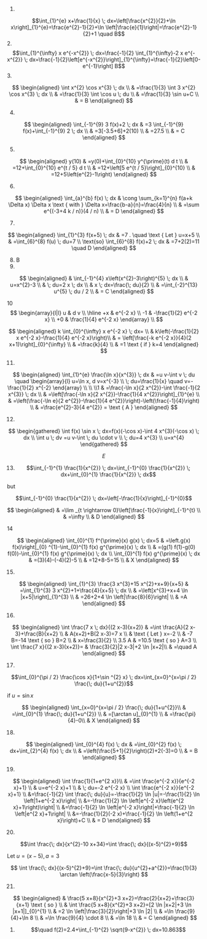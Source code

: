 1.
$$\int_{1}^{e} x+\frac{1}{x} \; dx=\left[\frac{x^{2}}{2}+\ln x\right]_{1}^{e}=\frac{e^{2}-1}{2}+\ln \left|\frac{e}{1}\right|=\frac{e^{2}-1}{2}+1 \quad B$$
2.
$$\int_{1}^{\infty} x e^{-x^{2}} \; dx=\frac{-1}{2} \int_{1}^{\infty}-2 x e^{-x^{2}} \; dx=\frac{-1}{2}\left[e^{-x^{2}}\right]_{1}^{\infty}=\frac{-1}{2}\left[0-e^{-1}\right] B$$
3.

$$
\begin{aligned}
\int x^{2} \cos x^{3} \; dx \\
& =\frac{1}{3} \int 3 x^{2} \cos x^{3} \; dx \\
& =\frac{1}{3} \int \cos u \; du \\
& =\frac{1}{3} \sin u+C \\
& = B
\end{aligned}
$$

4.
$$
\begin{aligned}
\int_{-1}^{9} 3 f(x)+2 \; dx & =3 \int_{-1}^{9} f(x)+\int_{-1}^{9} 2 \; dx \\
& =3[-3.5+6]+2(10) \\
& =27.5 \\
& = C
\end{aligned}
$$



5.
$$
\begin{aligned}
y(10) & =y(0)+\int_{0}^{10} y^{\prime}(t) d t \\
& =12+\int_{0}^{10} e^{t / 5} d t \\
& =12+\left[5 e^{t / 5}\right]_{0}^{10} \\
& =12+5\left(e^{2}-1\right)
\end{aligned}
$$

6.

$$
\begin{aligned}
\int_{a}^{b} f(x) \; dx & \cong \sum_{k=1}^{n} f(a+k \Delta x) \Delta x \text { with } \Delta x=\frac{b-a}{n}=\frac{4}{n} \\
& =\sum e^{(-3+4 k / n)}(4 / n) \\
& = D
\end{aligned}
$$


7.
$$
\begin{aligned}
\int_{1}^{3} f(x+5) \; dx & =7 . \quad \text { Let } u=x+5 \\
& =\int_{6}^{8} f(u) \; du=7 \\
\text{so} \int_{6}^{8} f(x)+2 \; dx & =7+2(2)=11 \quad D
\end{aligned}
$$

8. B
9.

$$
\begin{aligned}
& \int_{-1}^{4} x\left(x^{2}-3\right)^{5} \; dx \\
& u=x^{2}-3 \\
& \; du=2 x \; dx \\
& x \; dx=\frac{\; du}{2} \\
& =\int_{-2}^{13} u^{5} \; du / 2 \\
& = C
\end{aligned}
$$

10
$$
\begin{array}{l|l}
u & d v \\
\hline
+x & e^{-2 x} \\
-1 & -\frac{1}{2} e^{-2 x} \\
+0 & \frac{1}{4} e^{-2 x}
\end{array} \\
$$

$$
\begin{aligned}
k \int_{0}^{\infty} x e^{-2 x} \; dx= \\
& k\left(-\frac{1}{2} x e^{-2 x}-\frac{1}{4} e^{-2 x}\right)\\
& = \left[\frac{-k e^{-2 x}}{4}(2 x+1)\right]_{0}^{\infty} \\
& =\frac{k}{4} \\
& =1 \text { if } k=4
\end{aligned}
$$

11.
$$
\begin{aligned}
\int_{1}^{e} \frac{\ln x}{x^{3}} \; dx & =u v-\int v \; du \quad \begin{array}{l}
u=\ln x, d v=x^{-3} \\
\; du=\frac{1}{x} \quad v=-\frac{1}{2} x^{-2}
\end{array} \\
\\
\\1
& =\frac{-\ln x}{2 x^{2}}-\int \frac{-1}{2 x^{3}} \; dx \\
& =\left[\frac{-\ln x}{2 x^{2}}-\frac{1}{4 x^{2}}\right]_{1}^{e} \\
& =\left(\frac{-\ln e}{2 e^{2}}-\frac{1}{4 e^{2}}\right)-\left(\frac{-1}{4}\right) \\
& =\frac{e^{2}-3}{4 e^{2}} = \text { A }
\end{aligned}
$$

12.

$$
\begin{gathered}
\int f(x) \sin x \; dx=f(x)(-\cos x)-\int 4 x^{3}(-\cos x) \; dx \\
\int u \; dv =u v-\int \; du \cdot v \\
\; du=4 x^{3} \\
u=x^{4}
\end{gathered}
$$

$$
E
$$

13. $$\int_{-1}^{1} \frac{1}{x^{2}} \; dx=\int_{-1}^{0} \frac{1}{x^{2}} \; dx+\int_{0}^{1} \frac{1}{x^{2}} \; dx$$

but

 $$\int_{-1}^{0} \frac{1}{x^{2}} \; dx=\left[-\frac{1}{x}\right]_{-1}^{0}$$

$$
\begin{aligned}
& =\lim _{t \rightarrow 0}\left[\frac{-1}{x}\right]_{-1}^{t} \\
& =\infty \\
& D
\end{aligned}
$$

14

$$
\begin{aligned}
\int_{0}^{1} f^{\prime}(x) g(x) \; dx=5 & =\left.g(x) f(x)\right|_{0} ^{1}-\int_{0}^{1} f(x) g^{\prime}(x) \; dx \\
& =(g(1) f(1)-g(0) f(0))-\int_{0}^{1} f(x) g^{\prime}(x) \; dx \\
\int_{0}^{1} f(x) g^{\prime}(x) \; dx & =(3)(4)-(-4)(2)-5 \\
& =12+8-5=15 \\
& X
\end{aligned}
$$

15.

$$
\begin{aligned}
\int_{1}^{3} \frac{3 x^{3}+15 x^{2}+x+9}{x+5} & =\int_{1}^{3} 3 x^{2}+1+\frac{4}{x+5} \; dx \\
& =\left[x^{3}+x+4 \ln |x+5|\right]_{1}^{3} \\
& =26+2+4 \ln \left|\frac{8}{6}\right| \\
& =A
\end{aligned}
$$

16.

$$
\begin{aligned}
\int \frac{7 x \; dx}{(2 x-3)(x+2)} & =\int \frac{A}{2 x-3}+\frac{B}{x+2} \\
& A(x+2)+B(2 x-3)=7 x \\
& \text { Let } x=-2 \\
& -7 B=-14 \text { so } B=2 \\
& x=\frac{3}{2} \\
3.5 A & =10.5 \text { so } A=3 \\
\int \frac{7 x}{(2 x-3)(x+2)}= & \frac{3}{2}|2 x-3|+2 \ln |x+2|\\
& =\quad A
\end{aligned}
$$

17.

$$\int_{0}^{\pi / 2} \frac{\cos x}{1+\sin ^{2} x} \; dx=\int_{x=0}^{x=\pi / 2} \frac{\; du}{1+u^{2}}$$

if $u=\sin x$

$$
\begin{aligned}
\int_{x=0}^{x=\pi / 2} \frac{\; du}{1+u^{2}}\\
& =\int_{0}^{1} \frac{\; du}{1+u^{2}} \\
& =[\arctan u]_{0}^{1} \\
& =\frac{\pi}{4}-0\\
& X
\end{aligned}
$$

18.

$$
\begin{aligned}
\int_{0}^{4} f(x) \; dx & =\int_{0}^{2} f(x) \; dx+\int_{2}^{4} f(x) \; dx \\
& =\left(\frac{5+1}{2}\right)(2)+2(-3)=0 \\
& = B
\end{aligned}
$$


19.

$$
\begin{aligned}
\int \frac{1}{1+e^{2 x}}\\
& =\int \frac{e^{-2 x}}{e^{-2 x}+1} \\
& u=e^{-2 x}+1 \\
& \; du=-2 e^{-2 x} \\
\int \frac{e^{-2 x}}{e^{-2 x}+1} \\
&=\frac{-1}{2} \int \frac{\; du}{u}=-\frac{1}{2} \ln |u|=-\frac{1}{2} \ln \left|1+e^{-2 x}\right| \\
&=-\frac{1}{2} \ln \left|e^{-2 x}\left(e^{2 x}+1\right)\right| \\
&=\frac{-1}{2} \ln \left|e^{-2 x}\right|+\frac{-1}{2} \ln \left|e^{2 x}+1\right| \\
&=-\frac{1}{2}(-2 x)+\frac{-1}{2} \ln \left(1+e^{2 x}\right)+C \\
& = D
\end{aligned}
$$

20.
  $$\int \frac{\; dx}{x^{2}-10 x+34}=\int \frac{\; dx}{(x-5)^{2}+9}$$

Let $u=(x-5), a=3$

$$
\int \frac{\; dx}{(x-5)^{2}+9}=\int \frac{\; du}{u^{2}+a^{2}}=\frac{1}{3} \arctan \left(\frac{x-5}{3}\right)
$$

21.

$$
\begin{aligned}
& \frac{5 x+8}{x^{2}+3 x+2}=\frac{2}{x+2}+\frac{3}{x+1} \text { so } \\
& \int \frac{5 x+8}{x^{2}+3 x+2}=[2 \ln |x+2|+3 \ln |x+1|]_{0}^{1} \\
& =2 \ln \left|\frac{3}{2}\right|+3 \ln |2| \\
& =\ln \frac{9}{4}+\ln 8 \\
& =\ln \frac{9}{4} \cdot 8 \\
& =\ln 18 \\
& = C
\end{aligned}
$$

1.   $$\quad f(2)=2.4+\int_{-1}^{2} \sqrt{9-x^{2}} \; dx=10.863$$
